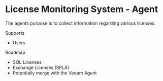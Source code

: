 # License Monitoring System - Agent
The agents purpose is to collect information regarding various licenses.

Supports
- Users


Roadmap
- SQL Licenses
- Exchange Licenses (SPLA)
- Potentially merge with the Veeam Agent